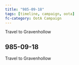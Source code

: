 ```yaml
---
title: "985-09-18"
tags: [timeline, campaign, oota]
fc-category: OotA Campaign
---
```

<span class='ob-timelines'
	data-date='985-09-18-00'
	data-title='Campaign: NAGA Adventures'
	data-class='orange'> Travel to Gravenhollow </span>
## 985-09-18
Travel to Gravenhollow
